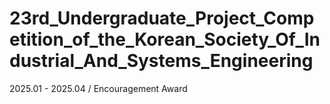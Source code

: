 # 23rd_Undergraduate_Project_Competition_of_the_Korean_Society_Of_Industrial_And_Systems_Engineering
2025.01 - 2025.04 / Encouragement Award
